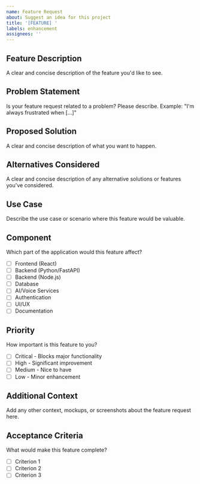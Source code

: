 ```yaml
---
name: Feature Request
about: Suggest an idea for this project
title: '[FEATURE] '
labels: enhancement
assignees: ''
---
```


## Feature Description
A clear and concise description of the feature you'd like to see.

## Problem Statement
Is your feature request related to a problem? Please describe.
Example: "I'm always frustrated when [...]"

## Proposed Solution
A clear and concise description of what you want to happen.

## Alternatives Considered
A clear and concise description of any alternative solutions or features you've considered.

## Use Case
Describe the use case or scenario where this feature would be valuable.

## Component
Which part of the application would this feature affect?
- [ ] Frontend (React)
- [ ] Backend (Python/FastAPI)
- [ ] Backend (Node.js)
- [ ] Database
- [ ] AI/Voice Services
- [ ] Authentication
- [ ] UI/UX
- [ ] Documentation

## Priority
How important is this feature to you?
- [ ] Critical - Blocks major functionality
- [ ] High - Significant improvement
- [ ] Medium - Nice to have
- [ ] Low - Minor enhancement

## Additional Context
Add any other context, mockups, or screenshots about the feature request here.

## Acceptance Criteria
What would make this feature complete?
- [ ] Criterion 1
- [ ] Criterion 2
- [ ] Criterion 3
